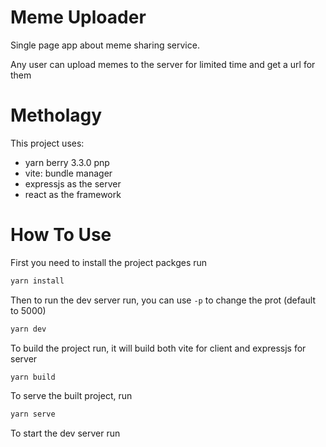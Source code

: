 # Meme Uploader

Single page app about meme sharing service.

Any user can upload memes to the server for limited time and get a url for them

# Metholagy

This project uses:

- yarn berry 3.3.0 pnp
- vite: bundle manager
- expressjs as the server
- react as the framework

# How To Use

First you need to install the project packges run

```sh
yarn install
```

Then to run the dev server run, you can use `-p` to change the prot (default to 5000)

```sh
yarn dev
```

To build the project run, it will build both vite for client and expressjs for server

```sh
yarn build
```

To serve the built project, run

```sh
yarn serve
```

To start the dev server run
